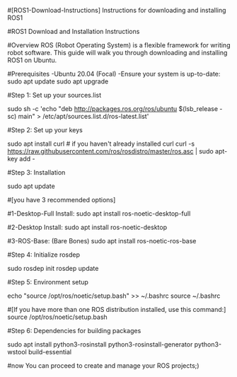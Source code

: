  #[ROS1-Download-Instructions]
 Instructions for downloading and installing ROS1

 #ROS1 Download and Installation Instructions

 #Overview
ROS (Robot Operating System) is a flexible framework for writing robot software. This guide will walk you through downloading and installing ROS1 on Ubuntu.

 #Prerequisites
-Ubuntu 20.04 (Focal)
-Ensure your system is up-to-date:
  sudo apt update 
  sudo apt upgrade 

#Step 1: Set up your sources.list

sudo sh -c 'echo "deb http://packages.ros.org/ros/ubuntu $(lsb_release -sc) main" > /etc/apt/sources.list.d/ros-latest.list'
 

#Step 2: Set up your keys

sudo apt install curl # if you haven't already installed curl
curl -s https://raw.githubusercontent.com/ros/rosdistro/master/ros.asc | sudo apt-key add -

#Step 3: Installation

sudo apt update

#[you have 3 recommended options]

#1-Desktop-Full Install:
sudo apt install ros-noetic-desktop-full

#2-Desktop Install:
sudo apt install ros-noetic-desktop

#3-ROS-Base: (Bare Bones)
sudo apt install ros-noetic-ros-base


#Step 4: Initialize rosdep

sudo rosdep init
rosdep update

#Step 5: Environment setup

echo "source /opt/ros/noetic/setup.bash" >> ~/.bashrc
source ~/.bashrc

#[If you have more than one ROS distribution installed, use this command:]
source /opt/ros/noetic/setup.bash

#Step 6: Dependencies for building packages

sudo apt install python3-rosinstall python3-rosinstall-generator python3-wstool build-essential

#now You can proceed to create and manage your ROS projects;)

